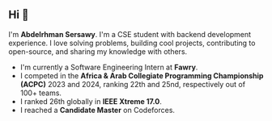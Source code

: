 ## Hi 👋

I'm **Abdelrhman Sersawy**. I'm a CSE student with backend development experience. I love solving problems, building cool projects, contributing to open-source, and sharing my knowledge with others.

- I'm currently a Software Engineering Intern at **Fawry**.
- I competed in the **Africa & Arab Collegiate Programming Championship (ACPC)** 2023 and 2024, ranking 22th and 25nd, respectively out of 100+ teams.
- I ranked 26th globally in **IEEE Xtreme 17.0**.
- I reached a **Candidate Master** on Codeforces.
